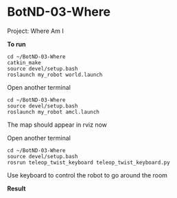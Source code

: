 # BotND-03-Where

Project: Where Am I

**To run**

```
cd ~/BotND-03-Where
catkin_make
source devel/setup.bash
roslaunch my_robot world.launch 
```

Open another terminal

```
cd ~/BotND-03-Where
source devel/setup.bash
roslaunch my_robot amcl.launch
```

The map should appear in rviz now

Open another terminal
```
cd ~/BotND-03-Where
source devel/setup.bash
rosrun teleop_twist_keyboard teleop_twist_keyboard.py 
```
Use keyboard to control the robot to go around the room 

**Result**




